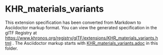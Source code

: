 <!--
Copyright 2022 The Khronos Group Inc.
SPDX-License-Identifier: LicenseRef-KhronosSpecCopyright
-->

# KHR_materials_variants

This extension specification has been converted from Markdown to Asciidoctor markup format.
You can view the generated specification in the glTF Registry at
https://www.khronos.org/registry/glTF/extensions/KHR_materials_variants.html .
The Asciidoctor markup starts with [KHR_materials_variants.adoc](KHR_materials_variants.adoc) in this folder.
